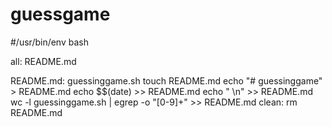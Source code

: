 # guessgame
#/usr/bin/env bash

all: README.md

README.md: guessinggame.sh
	touch README.md
	echo "# guessinggame" > README.md
	echo $$(date) >> README.md
	echo "  \n" >> README.md
	wc -l guessinggame.sh | egrep -o "[0-9]+" >> README.md
clean:
	rm README.md
